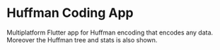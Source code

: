 # Huffman Coding App

Multiplatform Flutter app for Huffman encoding that encodes any data. Moreover the Huffman tree and stats is also shown.